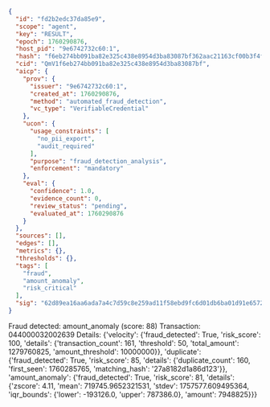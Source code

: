 ```json
{
  "id": "fd2b2edc37da85e9",
  "scope": "agent",
  "key": "RESULT",
  "epoch": 1760290876,
  "host_pid": "9e6742732c60:1",
  "hash": "f6eb274bb091ba82e325c438e8954d3ba83087bf362aac21163cf00b3f4fe1a9",
  "cid": "QmV1f6eb274bb091ba82e325c438e8954d3ba83087bf",
  "aicp": {
    "prov": {
      "issuer": "9e6742732c60:1",
      "created_at": 1760290876,
      "method": "automated_fraud_detection",
      "vc_type": "VerifiableCredential"
    },
    "ucon": {
      "usage_constraints": [
        "no_pii_export",
        "audit_required"
      ],
      "purpose": "fraud_detection_analysis",
      "enforcement": "mandatory"
    },
    "eval": {
      "confidence": 1.0,
      "evidence_count": 0,
      "review_status": "pending",
      "evaluated_at": 1760290876
    }
  },
  "sources": [],
  "edges": [],
  "metrics": {},
  "thresholds": {},
  "tags": [
    "fraud",
    "amount_anomaly",
    "risk_critical"
  ],
  "sig": "62d89ea16aa6ada7a4c7d59c8e259ad11f58ebd9fc6d01db6ba01d91e6572c90"
}
```

Fraud detected: amount_anomaly (score: 88)
Transaction: 044000032002639
Details: {'velocity': {'fraud_detected': True, 'risk_score': 100, 'details': {'transaction_count': 161, 'threshold': 50, 'total_amount': 1279760825, 'amount_threshold': 10000000}}, 'duplicate': {'fraud_detected': True, 'risk_score': 85, 'details': {'duplicate_count': 160, 'first_seen': 1760285765, 'matching_hash': '27a8182d1a86d123'}}, 'amount_anomaly': {'fraud_detected': True, 'risk_score': 81, 'details': {'zscore': 4.11, 'mean': 719745.9652321531, 'stdev': 1757577.609495364, 'iqr_bounds': {'lower': -193126.0, 'upper': 787386.0}, 'amount': 7948825}}}